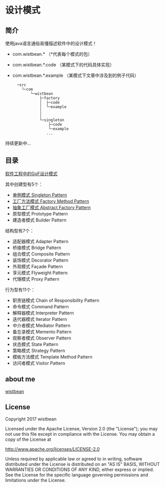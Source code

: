设计模式
=========

## 简介

使用java语言通俗易懂描述软件中的设计模式！


- com.wistbean.* （*代表每个模式的包）
- com.wistbean.*.code （某模式下的代码具体实现）
- com.wistbean.*.example （某模式下文章中涉及到的例子代码）

		─src
		  └─com
		      └─wistbean
		          ├─factory
		          │  ├─code		
		          │  └─example	    
		          │          
		          │          
		          └─singleton
		              ├─code
		              └─example
 				     ...

                 


持续更新中...

## 目录

[软件工程中的GoF设计模式](http://www.wistbean.com/blog/2017/09/24/design-pattern/)

其中创建型有5个：

- [单例模式 Singleton Pattern](http://www.wistbean.com/blog/2017/09/26/singleton-pattern/)
- [工厂方法模式 Factory Method Pattern](http://www.wistbean.com/blog/2017/10/07/factory-method-pattern/)
- [抽象工厂模式 Abstract Factory Pattern](http://www.wistbean.com/blog/2017/11/21/abstract-factory-pattern/)
- 原型模式 Prototype Pattern
- 建造者模式 Builder Pattern


结构型有7个：

- 适配器模式 Adapter Pattern
- 桥接模式 Bridge Pattern
- 组合模式 Composite Pattern
- 装饰模式 Decorator Pattern
- 外观模式 Façade Pattern
- 享元模式 Flyweight Pattern
- 代理模式 Proxy Pattern

行为型有11个：

- 职责链模式 Chain of Responsibility Pattern
- 命令模式 Command Pattern
- 解释器模式 Interpreter Pattern
- 迭代器模式 Iterator Pattern
- 中介者模式 Mediator Pattern
- 备忘录模式 Memento Pattern
- 观察者模式 Observer Pattern
- 状态模式 State Pattern
- 策略模式 Strategy Pattern
- 模板方法模式 Template Method Pattern
- 访问者模式 Visitor Pattern


## about me

[wistbean](http://www.wistbean.com "wistbean")



## License

Copyright 2017 wistbean

Licensed under the Apache License, Version 2.0 (the "License");
you may not use this file except in compliance with the License.
You may obtain a copy of the License at

 http://www.apache.org/licenses/LICENSE-2.0

Unless required by applicable law or agreed to in writing, software
distributed under the License is distributed on an "AS IS" BASIS,
WITHOUT WARRANTIES OR CONDITIONS OF ANY KIND, either express or implied.
See the License for the specific language governing permissions and
limitations under the License.